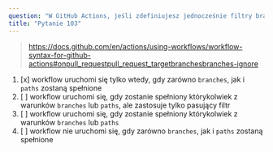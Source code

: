 ```yaml
---
question: "W GitHub Actions, jeśli zdefiniujesz jednocześnie filtry branches i paths, jaki będzie efekt dla wykonywania workflow?"
title: "Pytanie 103"
---
```



> https://docs.github.com/en/actions/using-workflows/workflow-syntax-for-github-actions#onpull_requestpull_request_targetbranchesbranches-ignore
1. [x] workflow uruchomi się tylko wtedy, gdy zarówno `branches`, jak i `paths` zostaną spełnione
1. [ ] workflow uruchomi się, gdy zostanie spełniony którykolwiek z warunków `branches` lub `paths`, ale zastosuje tylko pasujący filtr
1. [ ] workflow uruchomi się, gdy zostanie spełniony którykolwiek z warunków `branches` lub `paths`
1. [ ] workflow nie uruchomi się, gdy zarówno `branches`, jak i `paths` zostaną spełnione

